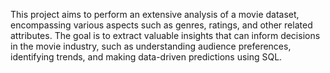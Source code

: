 This project aims to perform an extensive analysis of a movie dataset, encompassing various aspects such as genres, ratings, and other related attributes. The goal is to extract valuable insights that can inform decisions in the movie industry, such as understanding audience preferences, identifying trends, and making data-driven predictions using SQL.
